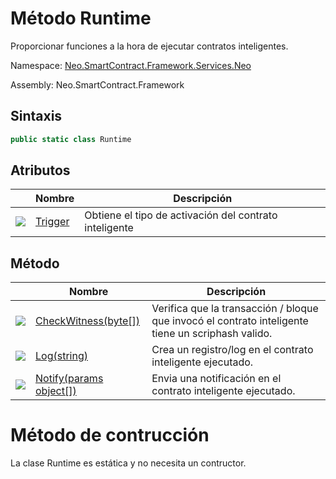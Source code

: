 # Método Runtime

Proporcionar funciones a la hora de ejecutar contratos inteligentes.

Namespace: [Neo.SmartContract.Framework.Services.Neo](../Neo.md)

Assembly: Neo.SmartContract.Framework

## Sintaxis

```c#
public static class Runtime
```

## Atributos

|                                          | Nombre                            | Descripción                        |
| ---------------------------------------- | ----------------------------- | -------------------------- |
| ![](https://i-msdn.sec.s-msft.com/dynimg/IC74937.jpeg) | [Trigger](Runtime/Trigger.md) | Obtiene el tipo de activación del contrato inteligente  |

## Método

|                                          | Nombre                                        | Descripción                            |
| ---------------------------------------- | ---------------------------------------- | ----------------------------- |
| ![](https://i-msdn.sec.s-msft.com/dynimg/IC91302.jpeg) | [CheckWitness(byte[])](Runtime/CheckWitness.md) | Verifica que la transacción / bloque que invocó el contrato inteligente tiene un scriphash valido. |
| ![](https://i-msdn.sec.s-msft.com/dynimg/IC91302.jpeg) | [Log(string)](Runtime/Log.md)            | Crea un registro/log en el contrato inteligente ejecutado.       |
| ![](https://i-msdn.sec.s-msft.com/dynimg/IC91302.jpeg) | [Notify(params object[])](Runtime/Notify.md) | Envia una notificación en el contrato inteligente ejecutado.      |


# Método de contrucción

La clase Runtime es estática y no necesita un contructor.
